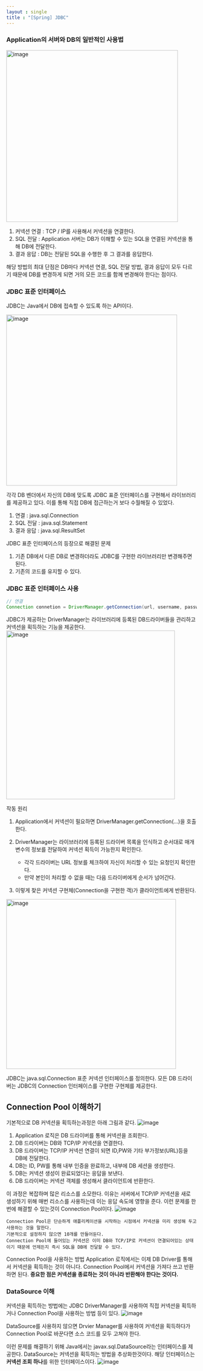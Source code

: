 ```yaml
---
layout : single
title : "[Spring] JDBC"
---
```


### Application의 서버와 DB의 일반적인 사용법

<img width="454" alt="image" src="https://github.com/dukbong/dukbong.github.io/assets/37864182/5f07aa6b-2ffe-4029-9cd3-e822f709fe08">

1. 커넥션 연결 : TCP / IP를 사용해서 커넥션을 연결한다.
2. SQL 전달 : Application 서버는 DB가 이해할 수 있는 SQL을 연결된 커넥션을 통해 DB에 전달한다.
3. 결과 응답 : DB는 전달된 SQL을 수행한 후 그 결과를 응답한다.

해당 방법의 최대 단점은 DB마다 커넥션 연결, SQL 전달 방법, 결과 응답이 모두 다르기 때문에 DB를 변경하게 되면 거의 모든 코드를 함께 변경해야 한다는 점이다.

### JDBC 표준 인터페이스
JDBC는 Java에서 DB에 접속할 수 있도록 하는 API이다.

<img width="452" alt="image" src="https://github.com/dukbong/dukbong.github.io/assets/37864182/a1160059-2318-4050-89dc-594251d5e118">

각각 DB 벤더에서 자신의 DB에 맞도록 JDBC 표준 인터페이스를 구현해서 라이브러리를 제공하고 있다.
이를 통해 직접 DB에 접근하는거 보다 수월해질 수 있었다.

1. 연결 : java.sql.Connection
2. SQL 전달 : java.sql.Statement
3. 결과 응답 : java.sql.ResultSet

JDBC 표준 인터페이스의 등장으로 해결된 문제
1. 기존 DB에서 다른 DB로 변경하더라도 JDBC를 구현한 라이브러리만 변경해주면 된다.
2. 기존의 코드를 유지할 수 있다.

### JDBC 표준 인터페이스 사용
```java
// 연결
Connection connetion = DriverManager.getConnection(url, username, password);
```
JDBC가 제공하는 DriverManager는 라이브러리에 등록된 DB드라이버들을 관리하고 커넥션을 획득하는 기능을 제공한다.
<img width="446" alt="image" src="https://github.com/dukbong/dukbong.github.io/assets/37864182/81b8eef6-888d-4b39-8688-1c078fa016e9">

작동 원리
1. Application에서 커넥션이 필요하면 DriverManager.getConnection(...)을 호출한다.
2. DriverManager는 라이브러리에 등록된 드라이버 목록을 인식하고 순서대로 매개변수의 정보를 전달하여 커넥션 획득이 가능한지 확인한다.

   - 각각 드라이버는 URL 정보를 체크하여 자신이 처리할 수 있는 요청인지 확인한다.
   - 만약 본인이 처리할 수 없을 때는 다음 드라이버에게 순서가 넘어간다.
3. 이렇게 찾은 커넥션 구현체(Connection을 구현한 객)가 클라이언트에게 반환된다.

<img width="449" alt="image" src="https://github.com/dukbong/dukbong.github.io/assets/37864182/299fd3f3-0002-4ffc-adf5-b7cc6622a61f">

JDBC는 java.sql.Connection 표준 커넥션 인터페이스를 정의한다.
모든 DB 드라이버는 JDBC의 Connection 인터페이스를 구현한 구현체를 제공한다.

## Connection Pool 이해하기
기본적으로 DB 커넥션을 획득하는과정은 아래 그림과 같다.
![image](https://github.com/dukbong/dukbong.github.io/assets/37864182/fad1a8e1-5460-479a-8842-52d878baf877)

1. Application 로직은 DB 드라이버를 통해 커넥션을 조회한다.
2. DB 드라이버는 DB와 TCP/IP 커넥션을 연결한다.
3. DB 드라이버는 TCP/IP 커넥션 연결이 되면 ID,PW와 기타 부가정보(URL)등을 DB에 전달한다.
4. DB는 ID, PW를 통해 내부 인증을 완료하고, 내부에 DB 세션을 생성한다.
5. DB는 커넥션 생성이 완료되었다는 응답을 보낸다.
6. DB 드라이버는 커넥션 객체를 생성해서 클라이언트에 반환한다.

이 과정은 복잡하며 많은 리소스를 소모한다.
이유는 서버에서 TCP/IP 커넥션을 새로 생성하기 위해 매번 리소스를 사용하는데 이는 응답 속도에 영향을 준다.
이런 문제를 한번에 해결할 수 있는것이 Connection Pool이다.
![image](https://github.com/dukbong/dukbong.github.io/assets/37864182/5585eeb1-3c8b-454a-85eb-f6470c9f61f9)

```
Connection Pool은 단순하게 애플리케이션을 시작하는 시점에서 커넥션을 미리 생성해 두고 사용하는 것을 말한다.
기본적으로 설정하지 않으면 10개를 만들어둔다.
Connection Pool에 들어있는 커넥션은 이미 DB와 TCP/IP로 커넥션이 연결되어있는 상태이기 때문에 언제든지 즉시 SQL을 DB에 전달할 수 있다.
```

Connection Pool을 사용하는 방법
Application 로직에서는 이제 DB Driver를 통해서 커넥션을 획득하는 것이 아니다.
Connection Pool에서 커넥션을 가져다 쓰고 반환 하면 된다.
**중요한 점은 커넥션을 종료하는 것이 아니라 반환해야 한다는 것이다.**

### DataSource 이해
커넥션을 획득하는 방법에는 JDBC DriverManager를 사용하여 직접 커넥션을 획득하거나 Connection Pool을 사용하는 방법 등이 있다.
![image](https://github.com/dukbong/dukbong.github.io/assets/37864182/3970a41b-9ae3-44a6-9e31-1af071f4aae6)

DataSource를 사용하지 않으면 Drvier Manager를 사용하여 커넥션을 획득하다가 Connection Pool로 바꾼다면 소스 코드를 모두 고쳐야 한다.

이런 문제를 해결하기 위해 Java에서는 javax.sql.DataSource라는 인터페이스를 제공한다.
DataSource는 커넥션을 획득하는 방법을 추상화한것이다.
해당 인터페이스는 **커넥션 조회 하나**를 위한 인터페이스이다.
![image](https://github.com/dukbong/dukbong.github.io/assets/37864182/165bfa3e-09dd-429b-b5b3-3d6699b9f5fd)


